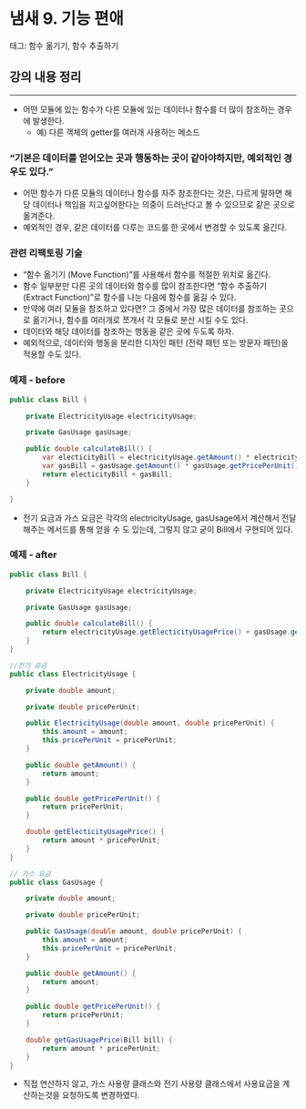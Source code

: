 # 냄새 9. 기능 편애

태그: 함수 옮기기, 함수 추출하기

## 강의 내용 정리

---

- 어떤 모듈에 있는 함수가 다른 모듈에 있는 데이터나 함수를 더 많이 참조하는 경우에 발생한다.
    - 예) 다른 객체의 getter를 여러개 사용하는 메소드

### “기본은 데이터를 얻어오는 곳과 행동하는 곳이 같아야하지만, 예외적인 경우도 있다.”

- 어떤 함수가 다른 모듈의 데이터나 함수를 자주 참조한다는 것은, 다르게 말하면 해당 데이터나 책임을 지고싶어한다는 의중이 드러난다고 볼 수 있으므로 같은 곳으로 옮겨준다.
- 예외적인 경우, 같은 데이터를 다루는 코드를 한 곳에서 변경할 수 있도록 옮긴다.

### 관련 리팩토링 기술

- “함수 옮기기 (Move Function)”를 사용해서 함수를 적절한 위치로 옮긴다.
- 함수 일부분만 다른 곳의 데이터와 함수를 많이 참조한다면 “함수 추출하기 (Extract Function)”로 함수를 나눈 다음에 함수를 옮길 수 있다.
- 만약에 여러 모듈을 참조하고 있다면? 그 중에서 가장 많은 데이터를 참조하는 곳으로 옮기거나, 함수를 여러개로 쪼개서 각 모듈로 분산 시킬 수도 있다.
- 데이터와 해당 데이터를 참조하는 행동을 같은 곳에 두도록 하자.
- 예외적으로, 데이터와 행동을 분리한 디자인 패턴 (전략 패턴 또는 방문자 패턴)을 적용할 수도 있다.

### 예제 - before

```java
public class Bill {

    private ElectricityUsage electricityUsage;

    private GasUsage gasUsage;

    public double calculateBill() {
        var electicityBill = electricityUsage.getAmount() * electricityUsage.getPricePerUnit();
        var gasBill = gasUsage.getAmount() * gasUsage.getPricePerUnit();
        return electicityBill + gasBill;
    }

}
```

- 전기 요금과 가스 요금은 각각의 electricityUsage, gasUsage에서 계산해서 전달해주는 메서드를 통해 얻을 수 도 있는데, 그렇지 않고 굳이 Bill에서 구현되어 있다.

### 예제 - after

```java
public class Bill {

    private ElectricityUsage electricityUsage;

    private GasUsage gasUsage;

    public double calculateBill() {
        return electricityUsage.getElecticityUsagePrice() + gasUsage.getGasUsagePrice(this);
    }
}

//전기 요금
public class ElectricityUsage {

    private double amount;

    private double pricePerUnit;

    public ElectricityUsage(double amount, double pricePerUnit) {
        this.amount = amount;
        this.pricePerUnit = pricePerUnit;
    }

    public double getAmount() {
        return amount;
    }

    public double getPricePerUnit() {
        return pricePerUnit;
    }

    double getElecticityUsagePrice() {
        return amount * pricePerUnit;
    }
}

// 가스 요금
public class GasUsage {

    private double amount;

    private double pricePerUnit;

    public GasUsage(double amount, double pricePerUnit) {
        this.amount = amount;
        this.pricePerUnit = pricePerUnit;
    }

    public double getAmount() {
        return amount;
    }

    public double getPricePerUnit() {
        return pricePerUnit;
    }

    double getGasUsagePrice(Bill bill) {
        return amount * pricePerUnit;
    }
}
```

- 직접 연산하지 않고, 가스 사용량 클래스와 전기 사용량 클래스에서 사용요금을 계산하는것을 요청하도록 변경하였다.